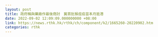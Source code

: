 ```yaml
---
layout: post
title: 政府稱與藥廠作最後商討　冀首批猴痘疫苗本月抵港
date: 2022-09-02 12:09:09.000000000 +08:00
link: https://news.rthk.hk/rthk/ch/component/k2/1665260-20220902.htm
categories: rthk
---
```



